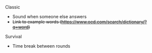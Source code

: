 Classic

- Sound when someone else answers
- ~~Link to example words (https://www.oed.com/search/dictionary/?q=word)~~

Survival

- Time break between rounds
